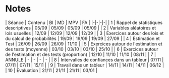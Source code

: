 # Notes


| Séance | Contenu | BI | MD | MPV | FA |
|-|-|-|-|
|  1 | Rappel de statistiques descriptives                        | 05/09 | 05/09 | 05/09 | 05/09 |
|  2 | Variables aléatoires et lois usuelles                      | 12/09 | 12/09 | 12/09 | 12/09 |
|  3 | Exercices autour des lois et du calcul de probabilités     | 19/09 | 19/09 | 19/09 | 27/09 |
|  4 | Estimation et Test                                         | 26/09 | 26/09 | 26/09 | 11/10 |
|  5 | Exercices autour de l'estimation et des tests (moyenne)    | 03/10 | 03/10 | 03/10 | 25/10 |
|  6 | Exercices autour de l'estimation et des tests (proportion) | 12/10 | 11/10 | 11/10 | 08/11 |
|  7 | ANNULE | - | - | - | - |
|  8 | Intervalles de confiances dans un tableur                  | 07/11 | 07/11 | 07/11 | 15/11 |
|  9 | Travail dans un tableur                                    | 14/11 | 14/11 | 14/11 | 06/12 |
| 10 | Evaluation                                                 | 21/11 | 21/11 | 21/11 | 03/01 |
